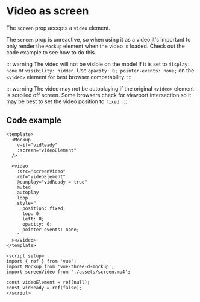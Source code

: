 # Video as screen

<script setup>
import { ref } from 'vue';
import Mockup from '../../src/Mockup.vue'
import screenVideo from '../assets/screen.mp4';

const videoElement = ref(null);
const vidReady = ref(false);
</script>

<Mockup
  v-if="vidReady"
  style="width: 100%; height: 400px;"
  :screen="videoElement"
/>

<div>
  <video
    :src="screenVideo"
    ref="videoElement"
    @canplay="vidReady = true"
    muted
    autoplay
    loop
    style="
      position: fixed;
      top: 0;
      left: 0;
      opacity: 0;
      pointer-events: none;
    "
  ></video>
</div>

The `screen` prop accepts a `video` element. 

The `screen` prop is unreactive, so when using it as a video
it's important to only render the `Mockup` element when the video
is loaded. Check out the code example to see how to do this.

::: warning
The video will not be visible on the model if it is set to `display: none` or `visibility: hidden`.
Use `opacity: 0; pointer-events: none;` on the `<video>` element for best browser compatability.
:::

::: warning
The video may not be autoplaying if the original `<video>` element is scrolled off screen.
Some browsers check for viewport intersection so it may be best to set the video position to `fixed`. 
:::


## Code example

```vue
<template>
  <Mockup 
    v-if="vidReady"
    :screen="videoElement"
  />

  <video
    :src="screenVideo"
    ref="videoElement"
    @canplay="vidReady = true"
    muted
    autoplay
    loop
    style="
      position: fixed;
      top: 0;
      left: 0;
      opacity: 0;
      pointer-events: none;
    "
  ></video>
</template>

<script setup>
import { ref } from 'vue';
import Mockup from 'vue-three-d-mockup';
import screenVideo from './assets/screen.mp4';

const videoElement = ref(null);
const vidReady = ref(false);
</script>
```